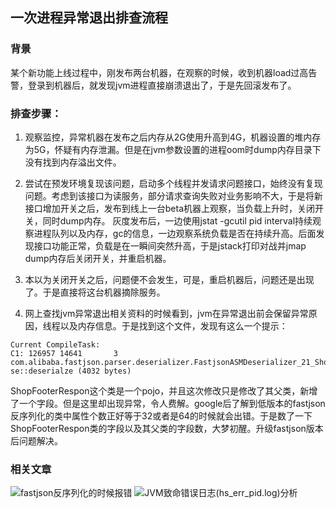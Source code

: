 ## 一次进程异常退出排查流程

### 背景
某个新功能上线过程中，刚发布两台机器，在观察的时候，收到机器load过高告警，登录到机器后，就发现jvm进程直接崩溃退出了，于是先回滚发布了。

### 排查步骤：
1. 观察监控，异常机器在发布之后内存从2G使用升高到4G，机器设置的堆内存为5G，怀疑有内存泄漏。但是在jvm参数设置的进程oom时dump内存目录下没有找到内存溢出文件。

2. 尝试在预发环境复现该问题，启动多个线程并发请求问题接口，始终没有复现问题。考虑到该接口为读服务，部分请求查询失败对业务影响不大，于是将新接口增加开关之后，发布到线上一台beta机器上观察，当负载上升时，关闭开关，同时dump内存。
灰度发布后，一边使用jstat -gcutil pid interval持续观察进程队列以及内存，gc的信息，一边观察系统负载是否在持续升高。后面发现接口功能正常，负载是在一瞬间突然升高，于是jstack打印对战并jmap dump内存后关闭开关，并重启机器。

3. 本以为关闭开关之后，问题便不会发生，可是，重启机器后，问题还是出现了。于是直接将这台机器摘除服务。

4. 网上查找jvm异常退出相关资料的时候看到，jvm在异常退出前会保留异常原因，线程以及内存信息。于是找到这个文件，发现有这么一个提示：
```text
Current CompileTask:
C1: 126957 14641       3       com.alibaba.fastjson.parser.deserializer.FastjsonASMDeserializer_21_ShopFooterRespon
se::deserialze (4032 bytes)
```

ShopFooterRespon这个类是一个pojo，并且这次修改只是修改了其父类，新增了一个字段。但是这里却出现异常，令人费解。google后了解到低版本的fastjson反序列化的类中属性个数正好等于32或者是64的时候就会出错。于是数了一下ShopFooterRespon类的字段以及其父类的字段数，大梦初醒。升级fastjson版本后问题解决。

### 相关文章
![fastjson反序列化的时候报错](https://blog.csdn.net/u013008179/article/details/78904395)
![JVM致命错误日志(hs_err_pid.log)分析](https://blog.csdn.net/github_32521685/article/details/50355661)
